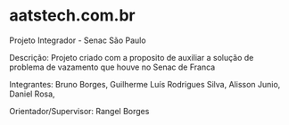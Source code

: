 # aatstech.com.br
Projeto Integrador - Senac São Paulo

Descrição:
Projeto criado com a proposito de auxiliar a solução de problema de vazamento que houve no Senac de Franca

Integrantes: 
Bruno Borges,
Guilherme Luís Rodrigues Silva,
Alisson Junio,
Daniel Rosa,

Orientador/Supervisor:
Rangel Borges
